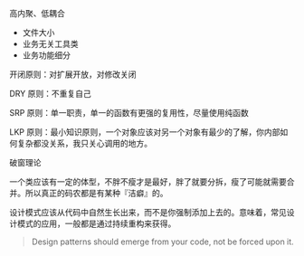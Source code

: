 高内聚、低耦合
* 文件大小
* 业务无关工具类
* 业务功能细分

开闭原则：对扩展开放，对修改关闭

DRY 原则：不重复自己

SRP 原则：单一职责，单一的函数有更强的复用性，尽量使用纯函数

LKP 原则：最小知识原则，一个对象应该对另一个对象有最少的了解，你内部如何复杂都没关系，我只关心调用的地方。

破窗理论

一个类应该有一定的体型，不胖不瘦才是最好，胖了就要分拆，瘦了可能就需要合并。所以真正的码农都是有某种『洁癖』的。

设计模式应该从代码中自然生长出来，而不是你强制添加上去的。意味着，常见设计模式的应用，一般都是通过持续重构来获得。

> Design patterns should emerge from your code, not be forced upon it.
